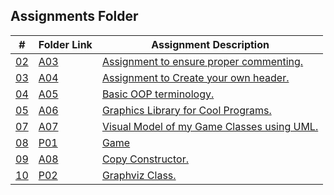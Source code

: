 ## Assignments Folder

|      #      | Folder Link  | Assignment Description                              |
| :---------: | ------------ | --------------------------------------------------- |
| [02](./A03) | [A03](./A03) | [Assignment to ensure proper commenting.](./A03)    |
| [03](./A04) | [A04](./A04) | [Assignment to Create your own header.](./A04)      |
| [04](./A05) | [A05](./A05) | [Basic OOP terminology.](./A05)                     |
| [05](./A06) | [A06](./A06) | [Graphics Library for Cool Programs.](./A06)        |
| [07](./A07) | [A07](./A07) | [Visual Model of my Game Classes using UML.](./A07) |
| [08](./P01) | [P01](./P01) | [Game](./P01)                                       |
| [09](./A08) | [A08](./A08) | [Copy Constructor.](./A08)                          |
| [10](./P02) | [P02](./P02) | [Graphviz Class.](./P02)                            |
